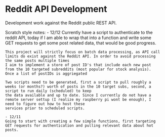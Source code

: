 # Reddit API Development
 Development work against the Reddit public REST API.

 Scratch style notes:
    - 12/12
    Currently have a script to authenticate to the reddit API, today if I am able to wrap that into a function and write some GET requests to get some post related data,
    that would be good progress.

    This project will strictly focus on batch data processing, as API call limits do exist against the Reddit API. In order to avoid processing the same posts multiple times
    I aim to implement a store of post ID's that include each new post from the 10 targeted subreddits (most popular for stock analysis). Once a list of postIDs is aggriegated

    Two scripts need to be generated, first a script to pull roughly a weeks (or months?) worth of posts in the 10 target subs, second, a script to run daily (scheduled) to keep
    the data available and up to date. Since I currently do not have a remote server settup (I realize my raspberry pi wont be enough), I need to figure out how to host these
    services prior to scheduled scripts.  

    - 12/11
    Going to start with creating a few simple functions, first targeting GET requests for authentication and pulling relevant data about hot posts.
